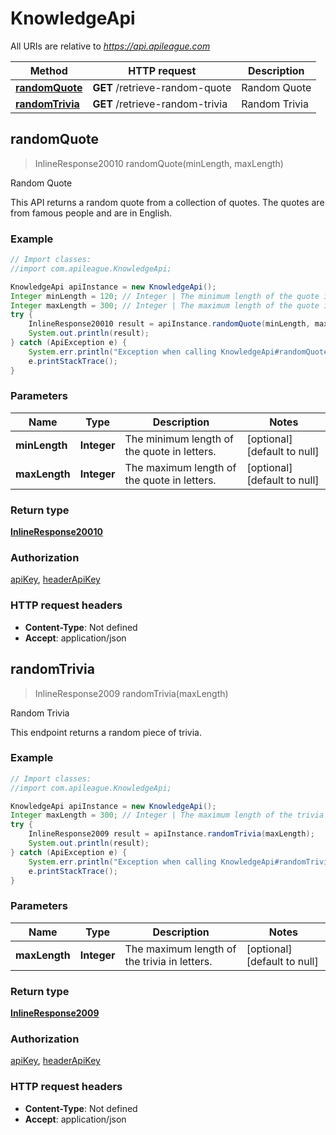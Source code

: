 # KnowledgeApi

All URIs are relative to *https://api.apileague.com*

Method | HTTP request | Description
------------- | ------------- | -------------
[**randomQuote**](KnowledgeApi.md#randomQuote) | **GET** /retrieve-random-quote | Random Quote
[**randomTrivia**](KnowledgeApi.md#randomTrivia) | **GET** /retrieve-random-trivia | Random Trivia



## randomQuote

> InlineResponse20010 randomQuote(minLength, maxLength)

Random Quote

This API returns a random quote from a collection of quotes. The quotes are from famous people and are in English.

### Example

```java
// Import classes:
//import com.apileague.KnowledgeApi;

KnowledgeApi apiInstance = new KnowledgeApi();
Integer minLength = 120; // Integer | The minimum length of the quote in letters.
Integer maxLength = 300; // Integer | The maximum length of the quote in letters.
try {
    InlineResponse20010 result = apiInstance.randomQuote(minLength, maxLength);
    System.out.println(result);
} catch (ApiException e) {
    System.err.println("Exception when calling KnowledgeApi#randomQuote");
    e.printStackTrace();
}
```

### Parameters


Name | Type | Description  | Notes
------------- | ------------- | ------------- | -------------
 **minLength** | **Integer**| The minimum length of the quote in letters. | [optional] [default to null]
 **maxLength** | **Integer**| The maximum length of the quote in letters. | [optional] [default to null]

### Return type

[**InlineResponse20010**](InlineResponse20010.md)

### Authorization

[apiKey](../README.md#apiKey), [headerApiKey](../README.md#headerApiKey)

### HTTP request headers

- **Content-Type**: Not defined
- **Accept**: application/json


## randomTrivia

> InlineResponse2009 randomTrivia(maxLength)

Random Trivia

This endpoint returns a random piece of trivia.

### Example

```java
// Import classes:
//import com.apileague.KnowledgeApi;

KnowledgeApi apiInstance = new KnowledgeApi();
Integer maxLength = 300; // Integer | The maximum length of the trivia in letters.
try {
    InlineResponse2009 result = apiInstance.randomTrivia(maxLength);
    System.out.println(result);
} catch (ApiException e) {
    System.err.println("Exception when calling KnowledgeApi#randomTrivia");
    e.printStackTrace();
}
```

### Parameters


Name | Type | Description  | Notes
------------- | ------------- | ------------- | -------------
 **maxLength** | **Integer**| The maximum length of the trivia in letters. | [optional] [default to null]

### Return type

[**InlineResponse2009**](InlineResponse2009.md)

### Authorization

[apiKey](../README.md#apiKey), [headerApiKey](../README.md#headerApiKey)

### HTTP request headers

- **Content-Type**: Not defined
- **Accept**: application/json

